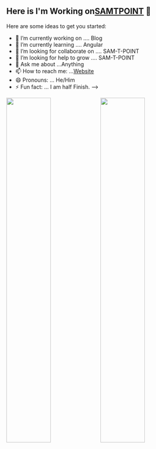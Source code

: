 ## Here is I'm Working on[SAMTPOINT](https://www.samtpoint.in) 👋



Here are some ideas to get you started:

- 🔭 I’m currently working on .... Blog
- 🌱 I’m currently learning .... Angular
- 👯 I’m looking for collaborate on .... SAM-T-POINT
- 🤔 I’m looking for help to grow .... SAM-T-POINT
- 💬 Ask me about ...Anything
- 📫 How to reach me: ...[Website](https://www.samtpoint.in)
- 😄 Pronouns: ... He/Him
- ⚡ Fun fact: ... I am half Finish.
-->

<p>
  <img width="48%" src="https://github-readme-stats.vercel.app/api?username=Darkseidsam7&show_icons=true&theme=tokyonight" />
  <img width="48%" src="https://github-readme-streak-stats.herokuapp.com/?user=Darkseidsam7&theme=tokyonight" />
</p>
